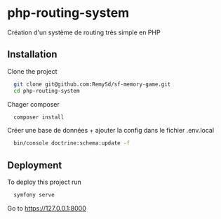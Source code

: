 # php-routing-system
Création d'un système de routing très simple en PHP

## Installation

Clone the project

```bash
  git clone git@github.com:RemySd/sf-memory-game.git
  cd php-routing-system
```

Chager composer

```bash
  composer install
```

Créer une base de données + ajouter la config dans le fichier .env.local

```bash
  bin/console doctrine:schema:update -f
```

## Deployment

To deploy this project run

```bash
  symfony serve
```

Go to https://127.0.0.1:8000  
